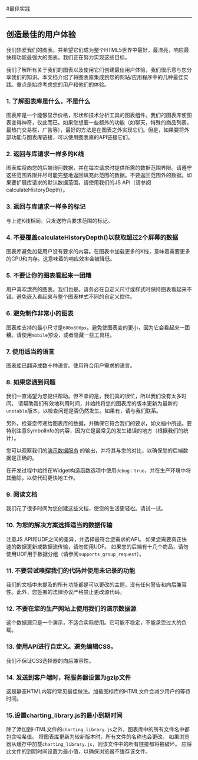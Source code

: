 #最佳实践

---

## 创造最佳的用户体验

我们热爱我们的图表。并希望它们成为整个HTML5世界中最好，最漂亮，响应最快和功能最强大的图表。我们正在努力实现这些目标。

我们了解所有关于我们的图表以及使用它们创建最佳用户体验，我们很乐意与您分享我们的知识。本文档介绍了将图表库集成到您的网站/应用程序中的几种最佳实践。重点是始终考虑您的用户和他们的体验。

### 1. 了解图表库是什么，不是什么

图表库是一个能够显示价格，形状和技术分析工具的图表组件。我们的图表库使图表变得神奇，仅此而已。如果您想要一些额外的功能（如聊天，特殊的商品列表，最热门交易栏，广告等），最好的方法是在图表之外实现它们。但是，如果要将外部功能与图表库链接，可以使用图表库的API链接它们。

### 2. 返回与库请求一样多的K线

图表库将向您的后端询问数据，并在每次请求时提供所需的数据范围界限。请遵守这些范围界限并尽可能完整地返回填充此范围的数据。不要返回范围外的数据。如果要扩展库请求的默认数据范围，请使用我们的JS API（请参阅calculateHistoryDepth）。

### 3. 返回与库请求一样多的标记

与上述K线相同。只发送符合要求范围的标记。

### 4. 不要覆盖calculateHistoryDepth()以获取超过2个屏幕的数据

图表库避免加载用户没有要求的内容。在图表中加载更多的K线，意味着需要更多的CPU和内存。这意味着的响应效率会被降低。

### 5. 不要让你的图表看起来一团糟

用户喜欢漂亮的图表。我们也是。请务必在自定义尺寸或样式时保持图表看起来不错。避免嵌入看起来与整个图表样式不同的自定义控件。

### 6. 避免制作非常小的图表

图表库支持的最小尺寸是`600x600px`。避免使图表变的更小，因为它会看起来一团糟。请使用`mobile`预设，或者隐藏一些工具栏。

### 7. 使用适当的语言

图表库已翻译成数十种语言。使用符合用户需求的语言。

### 8. 如果您遇到问题

我们一直渴望为您提供帮助。但不幸的是，我们真的很忙，所以我们没有太多时间。 请帮助我们有效地利用时间，并始终将您的图表库的版本更新为最新的`unstable`版本，以检查问题是否仍然发生。如果有，请与我们联系。

另外，检查您传递给图表库的数据，并确保它符合我们的要求，如文档中所述。要特别注意SymbolInfo的内容，因为它是最常见的发生错误的地方（根据我们的统计）。

您可以观察我们的[演示数据服务](https://demo_feed.tradingview.com/quotes?symbols=AAPL) 的输出，并将其与您的对比，以确保您的后端数据是正确的。

在开发过程中始终在Widget构造函数选项中使用`debug：true`，并在生产环境中将其删除，以使代码更快地工作。

### 9. 阅读文档
我们花了很多时间为您创建这些文档，使您的生活更轻松。请试一试。

### 10. 为您的解决方案选择适当的数据传输

注意JS API和UDF之间的差异，并选择最符合您需求的API。
如果您需要真正快速的数据更新或数据流传输，请勿使用UDF。
如果您的后端有十几个商品，请勿使用UDF用于数据分组（请参阅`supports_group_request`）。

### 11. 不要尝试嗅探我们的代码并使用未记录的功能

我们的文档中未提及的所有功能都是可以更改的主题，没有任何警告和向后兼容性。此外，您签署的法律协议严格禁止更改源代码。

### 12. 不要在您的生产网站上使用我们的演示数据源

这个数据源只是一个演示，不适合实际使用。它可能不稳定，不能承受过大的负载。

### 13. 使用API进行自定义。避免编辑CSS。

我们不保证CSS选择器的向后兼容性。

### 14. 发送到客户端时，将服务器设置为gzip文件

这是静态HTML内容的常见最佳做法。加载图标库的HTML文件会减少用户的等待时间。

### 15.设置charting_library.js的最小到期时间

除了添加到HTML文件的`charting_library.js`之外，图表库中的所有文件名中都包含哈希值。
将图表库更新为较新版本时，所有文件的名称也会更改。
如果浏览器从缓存中加载`charting_library.js`，则该文件中的所有链接都将被破坏。
应将此文件的到期时间设置为最小值，以确保浏览器不缓存该文件。
